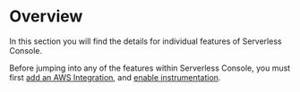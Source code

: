 <!--
title: Application Guide
menuText: Application Guide
description: An overview of Serverless Console
menuOrder: 3
-->

# Overview

In this section you will find the details for individual features of Serverless
Console.

Before jumping into any of the features within Serverless Console, you must
first [add an AWS Integration](../integrations/aws.md), and [enable instrumentation](../instrumentation.md).